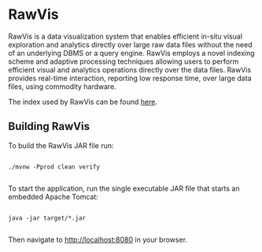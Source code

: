 # RawVis

RawVis is a data visualization system that enables efficient in-situ visual exploration and analytics directly over large raw data files without the need of an underlying DBMS or a query engine. RawVis employs a novel indexing scheme and adaptive processing techniques allowing
users to perform efficient visual and analytics operations directly
over the data files. RawVis provides real-time interaction, reporting
low response time, over large data files, using commodity hardware.

The index used by RawVis can be found [here](https://github.com/VisualFacts/rawvis-index).

## Building RawVis
To build the RawVis JAR file run:

```

./mvnw -Pprod clean verify


```

To start the application, run the single executable JAR file that starts an embedded Apache Tomcat:

```

java -jar target/*.jar


```

Then navigate to [http://localhost:8080](http://localhost:8080) in your browser.
